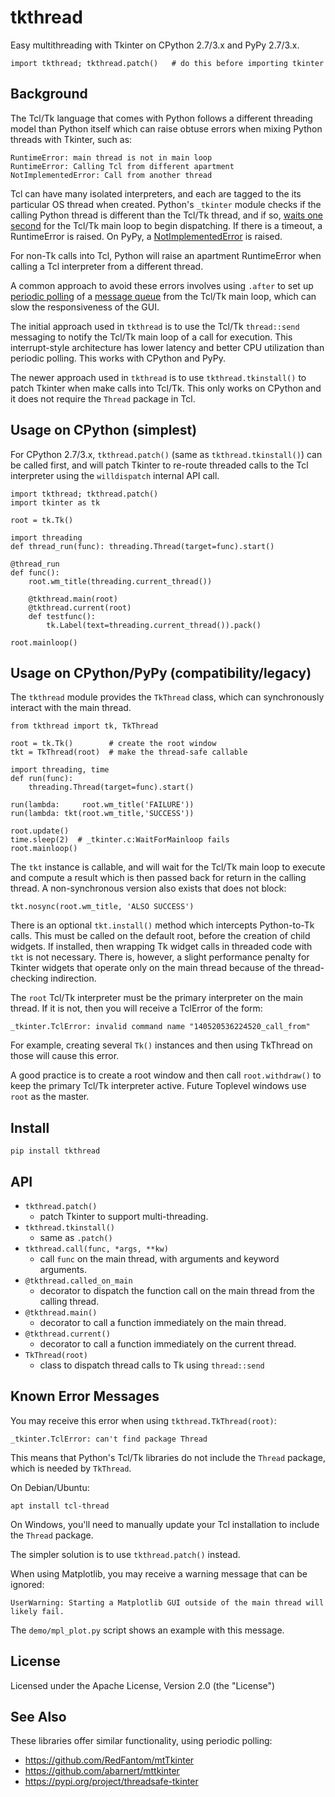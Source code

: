 # tkthread

Easy multithreading with Tkinter on CPython 2.7/3.x and PyPy 2.7/3.x.

    import tkthread; tkthread.patch()   # do this before importing tkinter

## Background

The Tcl/Tk language that comes with Python follows a different threading
model than Python itself which can raise obtuse errors when mixing Python
threads with Tkinter, such as:

    RuntimeError: main thread is not in main loop
    RuntimeError: Calling Tcl from different apartment
    NotImplementedError: Call from another thread

Tcl can have many isolated interpreters, and each are tagged to the
its particular OS thread when created. Python's `_tkinter` module checks
if the calling Python thread is different than the Tcl/Tk thread, and if so,
[waits one second][WaitForMainloop] for the Tcl/Tk main loop to begin
dispatching. If there is a timeout, a RuntimeError is raised. On PyPy,
a [NotImplementedError][PyPyNotImplemented] is raised.

For non-Tk calls into Tcl, Python will raise an apartment RuntimeError
when calling a Tcl interpreter from a different thread.

A common approach to avoid these errors involves using `.after` to set up
[periodic polling][PollQueue] of a [message queue][PollRecipe] from
the Tcl/Tk main loop, which can slow the responsiveness of the GUI.

The initial approach used in `tkthread` is to use the Tcl/Tk `thread::send`
messaging to notify the Tcl/Tk main loop of a call for execution.
This interrupt-style architecture has lower latency and better
CPU utilization than periodic polling. This works with CPython and PyPy.

The newer approach used in `tkthread` is to use `tkthread.tkinstall()`
to patch Tkinter when make calls into Tcl/Tk. This only works on CPython and
it does not require the `Thread` package in Tcl.

## Usage on CPython (simplest)

For CPython 2.7/3.x, `tkthread.patch()` (same as `tkthread.tkinstall()`)
can be called first, and will patch Tkinter to re-route threaded calls to the
Tcl interpreter using the `willdispatch` internal API call.

    import tkthread; tkthread.patch()
    import tkinter as tk

    root = tk.Tk()

    import threading
    def thread_run(func): threading.Thread(target=func).start()

    @thread_run
    def func():
        root.wm_title(threading.current_thread())

        @tkthread.main(root)
        @tkthread.current(root)
        def testfunc():
            tk.Label(text=threading.current_thread()).pack()

    root.mainloop()


## Usage on CPython/PyPy (compatibility/legacy)

The `tkthread` module provides the `TkThread` class, which can
synchronously interact with the main thread.

    from tkthread import tk, TkThread

    root = tk.Tk()        # create the root window
    tkt = TkThread(root)  # make the thread-safe callable

    import threading, time
    def run(func):
        threading.Thread(target=func).start()

    run(lambda:     root.wm_title('FAILURE'))
    run(lambda: tkt(root.wm_title,'SUCCESS'))

    root.update()
    time.sleep(2)  # _tkinter.c:WaitForMainloop fails
    root.mainloop()

The `tkt` instance is callable, and will wait for the Tcl/Tk main loop
to execute and compute a result which is then passed back for
return in the calling thread. A non-synchronous version also exists that
does not block:

    tkt.nosync(root.wm_title, 'ALSO SUCCESS')

There is an optional `tkt.install()` method which intercepts Python-to-Tk
calls. This must be called on the default root, before the creation of child
widgets. If installed, then wrapping Tk widget calls in threaded code with
`tkt` is not necessary. There is, however, a slight performance penalty for
Tkinter widgets that operate only on the main thread because of the
thread-checking indirection.

The `root` Tcl/Tk interpreter must be the primary interpreter on the
main thread. If it is not, then you will receive a TclError of the form:

    _tkinter.TclError: invalid command name "140520536224520_call_from"

For example, creating several `Tk()` instances and then using TkThread
on those will cause this error.

A good practice is to create a root window and then call `root.withdraw()`
to keep the primary Tcl/Tk interpreter active. Future Toplevel windows
use `root` as the master.

## Install

    pip install tkthread

## API

- `tkthread.patch()`
    - patch Tkinter to support multi-threading.
- `tkthread.tkinstall()`
    - same as `.patch()`
- `tkthread.call(func, *args, **kw)`
    - call `func` on the main thread, with arguments and keyword arguments.
- `@tkthread.called_on_main`
    - decorator to dispatch the function call on the main thread from the calling thread.
- `@tkthread.main()`
    - decorator to call a function immediately on the main thread.
- `@tkthread.current()`
    - decorator to call a function immediately on the current thread.
- `TkThread(root)`
    - class to dispatch thread calls to Tk using `thread::send`

## Known Error Messages

You may receive this error when using `tkthread.TkThread(root)`:

    _tkinter.TclError: can't find package Thread

This means that Python's Tcl/Tk libraries do not include the `Thread` package,
which is needed by `TkThread`.

On Debian/Ubuntu:

	apt install tcl-thread

On Windows, you'll need to manually update your Tcl installation to include
the `Thread` package.

The simpler solution is to use `tkthread.patch()` instead.


When using Matplotlib, you may receive a warning message that can be ignored:

    UserWarning: Starting a Matplotlib GUI outside of the main thread will likely fail.

The `demo/mpl_plot.py` script shows an example with this message.

## License

Licensed under the Apache License, Version 2.0 (the "License")

## See Also

These libraries offer similar functionality, using periodic polling:
* https://github.com/RedFantom/mtTkinter
* https://github.com/abarnert/mttkinter
* https://pypi.org/project/threadsafe-tkinter

[PollQueue]: http://effbot.org/zone/tkinter-threads.htm
[PollRecipe]: https://www.oreilly.com/library/view/python-cookbook/0596001673/ch09s07.html
[WaitForMainloop]: https://github.com/python/cpython/blob/38df97a03c5102e717a110ab69bff8e5c9ebfd08/Modules/_tkinter.c#L342
[PyPyNotImplemented]: https://bitbucket.org/pypy/pypy/src/d19ac6eec77b4e1859ab3dd8a5843989c4d4df99/lib_pypy/_tkinter/app.py?fileviewer=file-view-default#app.py-281
